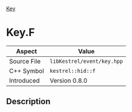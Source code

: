 [Key](index.md)
# Key.F
| Aspect | Value |
| --- | --- |
| Source File | `libKestrel/event/key.hpp` |
| C++ Symbol | `kestrel::hid::f` |
| Introduced | Version 0.8.0 |
## Description
